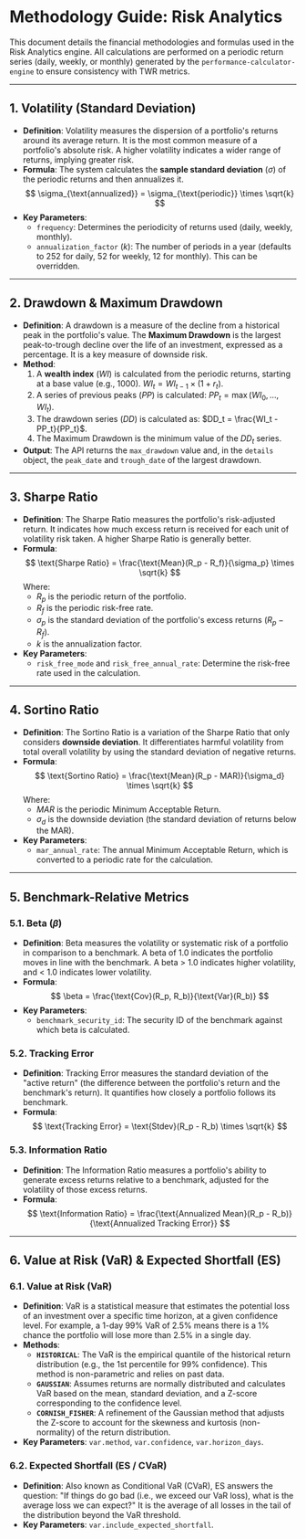 # Methodology Guide: Risk Analytics

This document details the financial methodologies and formulas used in the Risk Analytics engine. All calculations are performed on a periodic return series (daily, weekly, or monthly) generated by the `performance-calculator-engine` to ensure consistency with TWR metrics.

---

## 1. Volatility (Standard Deviation)

* **Definition**: Volatility measures the dispersion of a portfolio's returns around its average return. It is the most common measure of a portfolio's absolute risk. A higher volatility indicates a wider range of returns, implying greater risk.
* **Formula**: The system calculates the **sample standard deviation** ($\sigma$) of the periodic returns and then annualizes it.
    $$
    \sigma_{\text{annualized}} = \sigma_{\text{periodic}} \times \sqrt{k}
    $$
* **Key Parameters**:
    * `frequency`: Determines the periodicity of returns used (daily, weekly, monthly).
    * `annualization_factor` ($k$): The number of periods in a year (defaults to 252 for daily, 52 for weekly, 12 for monthly). This can be overridden.

---

## 2. Drawdown & Maximum Drawdown

* **Definition**: A drawdown is a measure of the decline from a historical peak in the portfolio's value. The **Maximum Drawdown** is the largest peak-to-trough decline over the life of an investment, expressed as a percentage. It is a key measure of downside risk.
* **Method**:
    1.  A **wealth index** ($WI$) is calculated from the periodic returns, starting at a base value (e.g., 1000). $WI_t = WI_{t-1} \times (1 + r_t)$.
    2.  A series of previous peaks ($PP$) is calculated: $PP_t = \max(WI_0, ..., WI_t)$.
    3.  The drawdown series ($DD$) is calculated as: $DD_t = \frac{WI_t - PP_t}{PP_t}$.
    4.  The Maximum Drawdown is the minimum value of the $DD_t$ series.
* **Output**: The API returns the `max_drawdown` value and, in the `details` object, the `peak_date` and `trough_date` of the largest drawdown.

---

## 3. Sharpe Ratio

* **Definition**: The Sharpe Ratio measures the portfolio's risk-adjusted return. It indicates how much excess return is received for each unit of volatility risk taken. A higher Sharpe Ratio is generally better.
* **Formula**:
    $$
    \text{Sharpe Ratio} = \frac{\text{Mean}(R_p - R_f)}{\sigma_p} \times \sqrt{k}
    $$
    Where:
    * $R_p$ is the periodic return of the portfolio.
    * $R_f$ is the periodic risk-free rate.
    * $\sigma_p$ is the standard deviation of the portfolio's excess returns ($R_p - R_f$).
    * $k$ is the annualization factor.
* **Key Parameters**:
    * `risk_free_mode` and `risk_free_annual_rate`: Determine the risk-free rate used in the calculation.

---

## 4. Sortino Ratio

* **Definition**: The Sortino Ratio is a variation of the Sharpe Ratio that only considers **downside deviation**. It differentiates harmful volatility from total overall volatility by using the standard deviation of negative returns.
* **Formula**:
    $$
    \text{Sortino Ratio} = \frac{\text{Mean}(R_p - MAR)}{\sigma_d} \times \sqrt{k}
    $$
    Where:
    * $MAR$ is the periodic Minimum Acceptable Return.
    * $\sigma_d$ is the downside deviation (the standard deviation of returns below the MAR).
* **Key Parameters**:
    * `mar_annual_rate`: The annual Minimum Acceptable Return, which is converted to a periodic rate for the calculation.

---

## 5. Benchmark-Relative Metrics

### 5.1. Beta ($\beta$)

* **Definition**: Beta measures the volatility or systematic risk of a portfolio in comparison to a benchmark. A beta of 1.0 indicates the portfolio moves in line with the benchmark. A beta > 1.0 indicates higher volatility, and < 1.0 indicates lower volatility.
* **Formula**:
    $$
    \beta = \frac{\text{Cov}(R_p, R_b)}{\text{Var}(R_b)}
    $$
* **Key Parameters**:
    * `benchmark_security_id`: The security ID of the benchmark against which beta is calculated.

### 5.2. Tracking Error

* **Definition**: Tracking Error measures the standard deviation of the "active return" (the difference between the portfolio's return and the benchmark's return). It quantifies how closely a portfolio follows its benchmark.
* **Formula**:
    $$
    \text{Tracking Error} = \text{Stdev}(R_p - R_b) \times \sqrt{k}
    $$

### 5.3. Information Ratio

* **Definition**: The Information Ratio measures a portfolio's ability to generate excess returns relative to a benchmark, adjusted for the volatility of those excess returns.
* **Formula**:
    $$
    \text{Information Ratio} = \frac{\text{Annualized Mean}(R_p - R_b)}{\text{Annualized Tracking Error}}
    $$

---

## 6. Value at Risk (VaR) & Expected Shortfall (ES)

### 6.1. Value at Risk (VaR)

* **Definition**: VaR is a statistical measure that estimates the potential loss of an investment over a specific time horizon, at a given confidence level. For example, a 1-day 99% VaR of 2.5% means there is a 1% chance the portfolio will lose more than 2.5% in a single day.
* **Methods**:
    * **`HISTORICAL`**: The VaR is the empirical quantile of the historical return distribution (e.g., the 1st percentile for 99% confidence). This method is non-parametric and relies on past data.
    * **`GAUSSIAN`**: Assumes returns are normally distributed and calculates VaR based on the mean, standard deviation, and a Z-score corresponding to the confidence level.
    * **`CORNISH_FISHER`**: A refinement of the Gaussian method that adjusts the Z-score to account for the skewness and kurtosis (non-normality) of the return distribution.
* **Key Parameters**: `var.method`, `var.confidence`, `var.horizon_days`.

### 6.2. Expected Shortfall (ES / CVaR)

* **Definition**: Also known as Conditional VaR (CVaR), ES answers the question: "If things do go bad (i.e., we exceed our VaR loss), what is the average loss we can expect?" It is the average of all losses in the tail of the distribution beyond the VaR threshold.
* **Key Parameters**: `var.include_expected_shortfall`.